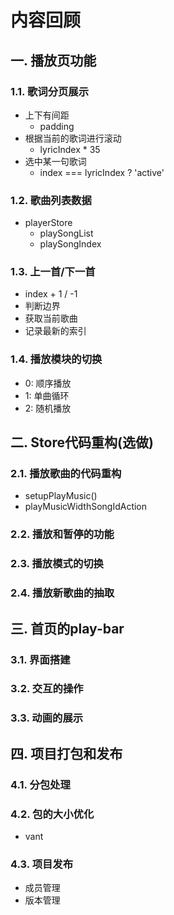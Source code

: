 # 内容回顾

## 一. 播放页功能

### 1.1. 歌词分页展示

* 上下有间距
  * padding
* 根据当前的歌词进行滚动
  * lyricIndex * 35
* 选中某一句歌词
  * index === lyricIndex ? 'active'





### 1.2. 歌曲列表数据

* playerStore
  * playSongList
  * playSongIndex





### 1.3. 上一首/下一首

* index + 1 / -1
* 判断边界
* 获取当前歌曲
* 记录最新的索引





### 1.4. 播放模块的切换

* 0: 顺序播放
* 1: 单曲循环
* 2: 随机播放





## 二. Store代码重构(选做)

### 2.1. 播放歌曲的代码重构

* setupPlayMusic()
* playMusicWidthSongIdAction





### 2.2. 播放和暂停的功能





### 2.3. 播放模式的切换





### 2.4. 播放新歌曲的抽取





## 三. 首页的play-bar

### 3.1. 界面搭建





### 3.2. 交互的操作





### 3.3. 动画的展示







## 四. 项目打包和发布

### 4.1. 分包处理





### 4.2. 包的大小优化

* vant





### 4.3. 项目发布

* 成员管理
* 版本管理



















